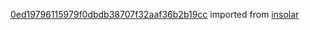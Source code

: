 [0ed19796115979f0dbdb38707f32aaf36b2b19cc](https://github.com/insolar/insolar/commit/0ed19796115979f0dbdb38707f32aaf36b2b19cc) imported from [insolar](https://github.com/insolar/insolar)
